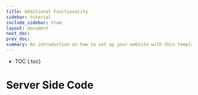 ```yaml
---
title: Additional Functionality
sidebar: tutorial
include_sidebar: true
layout: document
next_doc: 
prev_doc: 
summary: An introduction on how to set up your website with this template.
---
```


* TOC
{:toc}

# Server Side Code


